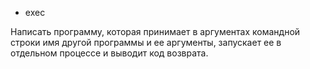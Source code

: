 * exec

Написать программу, которая принимает в аргументах командной строки имя другой программы и ее аргументы, запускает ее в отдельном процессе и выводит код возврата.
